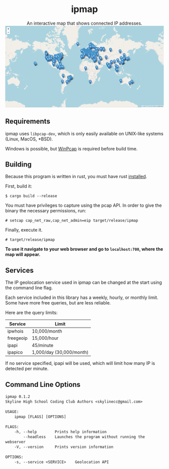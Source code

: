 <h1 align="center">ipmap</h1>

<p align="center">
An interactive map that shows connected IP addresses.
<img src=data/screenshot.png>
</p>

## Requirements 
ipmap uses `libpcap-dev`, which is only easily available on UNIX-like systems (Linux, MacOS, *BSD).

Windows is possible, but [WinPcap](https://github.com/ebfull/pcap#windows) is required before build time.

## Building
Because this program is written in rust, you must have rust [installed](https://www.rust-lang.org/tools/install).

First, build it:
```
$ cargo build --release
```

You must have privileges to capture using the pcap API. In order to give the binary the necessary permissions, run:
```
# setcap cap_net_raw,cap_net_admin=eip target/release/ipmap
```

Finally, execute it.
```
# target/release/ipmap
```

**To use it navigate to your web browser and go to `localhost:700`, where the map will appear.**

## Services
The IP geolocation service used in ipmap can be changed at the start using the command line flag.

Each service included in this library has a weekly, hourly, or monthly limit.
Some have more free queries, but are less reliable.

Here are the query limits:

| Service       | Limit                     |
| ---------     | ------------------------- |
| ipwhois       | 10,000/month              |
| freegeoip     | 15,000/hour               |
| ipapi         | 45/minute                 |
| ipapico       | 1,000/day (30,000/month)  |

If no service specified, ipapi will be used, which will limit how many IP is detected per minute.

## Command Line Options
```
ipmap 0.1.2
Skyline High School Coding Club Authors <skylinecc@gmail.com>

USAGE:
    ipmap [FLAGS] [OPTIONS]

FLAGS:
    -h, --help        Prints help information
        --headless    Launches the program without running the webserver
    -V, --version     Prints version information

OPTIONS:
    -s, --service <SERVICE>    Geolocation API
```
